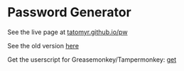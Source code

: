 # Password Generator

See the live page at [tatomyr.github.io/pw](https://tatomyr.github.io/pw/)

See the old version [here](http://tatomyr.github.io/pw/old/)

Get the userscript for Greasemonkey/Tampermonkey: [get](http://tatomyr.github.io/pw/userscript/)
